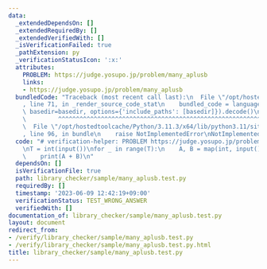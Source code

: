 ```yaml
---
data:
  _extendedDependsOn: []
  _extendedRequiredBy: []
  _extendedVerifiedWith: []
  _isVerificationFailed: true
  _pathExtension: py
  _verificationStatusIcon: ':x:'
  attributes:
    PROBLEM: https://judge.yosupo.jp/problem/many_aplusb
    links:
    - https://judge.yosupo.jp/problem/many_aplusb
  bundledCode: "Traceback (most recent call last):\n  File \"/opt/hostedtoolcache/Python/3.11.3/x64/lib/python3.11/site-packages/onlinejudge_verify/documentation/build.py\"\
    , line 71, in _render_source_code_stat\n    bundled_code = language.bundle(stat.path,\
    \ basedir=basedir, options={'include_paths': [basedir]}).decode()\n          \
    \         ^^^^^^^^^^^^^^^^^^^^^^^^^^^^^^^^^^^^^^^^^^^^^^^^^^^^^^^^^^^^^^^^^^^^^^^^^^^^^^^^^\n\
    \  File \"/opt/hostedtoolcache/Python/3.11.3/x64/lib/python3.11/site-packages/onlinejudge_verify/languages/python.py\"\
    , line 96, in bundle\n    raise NotImplementedError\nNotImplementedError\n"
  code: "# verification-helper: PROBLEM https://judge.yosupo.jp/problem/many_aplusb\n\
    \nT = int(input())\nfor _ in range(T):\n    A, B = map(int, input().split())\n\
    \    print(A + B)\n"
  dependsOn: []
  isVerificationFile: true
  path: library_checker/sample/many_aplusb.test.py
  requiredBy: []
  timestamp: '2023-06-09 12:42:19+09:00'
  verificationStatus: TEST_WRONG_ANSWER
  verifiedWith: []
documentation_of: library_checker/sample/many_aplusb.test.py
layout: document
redirect_from:
- /verify/library_checker/sample/many_aplusb.test.py
- /verify/library_checker/sample/many_aplusb.test.py.html
title: library_checker/sample/many_aplusb.test.py
---
```

